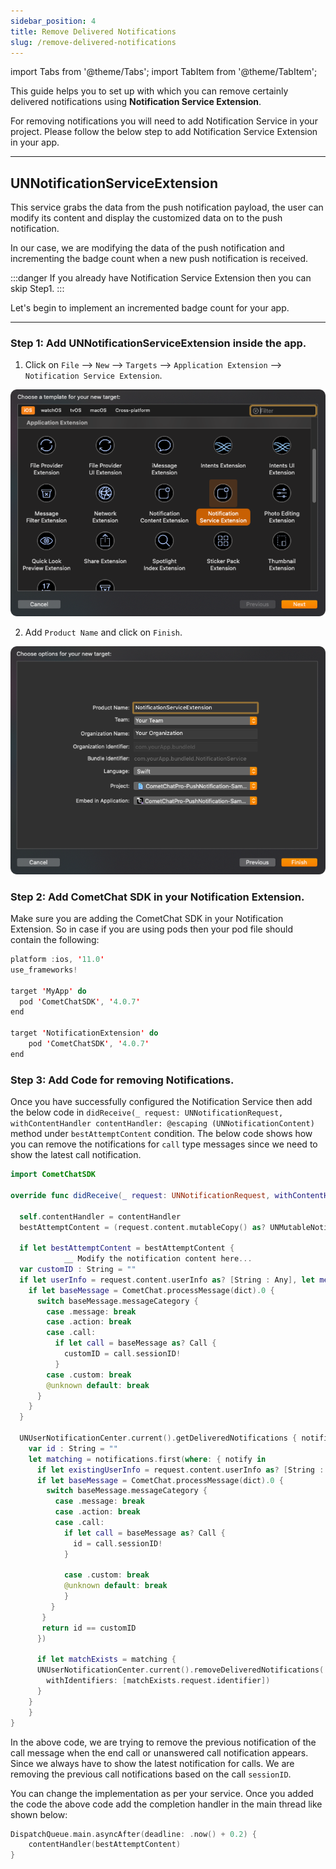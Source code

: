 ```yaml
---
sidebar_position: 4
title: Remove Delivered Notifications
slug: /remove-delivered-notifications
---
```


import Tabs from '@theme/Tabs';
import TabItem from '@theme/TabItem';

This guide helps you to set up with which you can remove certainly delivered notifications using **Notification Service Extension**.

For removing notifications you will need to add Notification Service in your project. Please follow the below step to add Notification Service Extension in your app.

---

## UNNotificationServiceExtension

This service grabs the data from the push notification payload, the user can modify its content and display the customized data on to the push notification.

In our case, we are modifying the data of the push notification and incrementing the badge count when a new push notification is received.

:::danger
If you already have Notification Service Extension then you can skip Step1.
:::

Let's begin to implement an incremented badge count for your app.

---

### **Step 1: Add UNNotificationServiceExtension inside the app.**

1. Click on `File` --&gt; `New` --&gt; `Targets` --&gt; `Application Extension` --&gt; `Notification Service Extension`.

![](./assets/1623200467.png)

2. Add `Product Name` and click on `Finish`.

![](./assets/1623200471.png)

### **Step 2: Add CometChat SDK in your Notification Extension.**

Make sure you are adding the CometChat SDK in your Notification Extension. So in case if you are using pods then your pod file should contain the following:

<Tabs>
<TabItem value="Swift" label="Swift">

```swift
platform :ios, '11.0'
use_frameworks!

target 'MyApp' do
  pod 'CometChatSDK', '4.0.7'
end

target 'NotificationExtension' do
	pod 'CometChatSDK', '4.0.7'
end
```

</TabItem>
</Tabs>

### **Step 3: Add Code for removing Notifications.**

Once you have successfully configured the Notification Service then add the below code in `didReceive(_ request: UNNotificationRequest, withContentHandler contentHandler: @escaping (UNNotificationContent)` method under `bestAttemptContent` condition. The below code shows how you can remove the notifications for `call` type messages since we need to show the latest call notification.

<Tabs>
<TabItem value="Swift" label="Swift">

```swift
import CometChatSDK

override func didReceive(_ request: UNNotificationRequest, withContentHandler contentHandler: @escaping (UNNotificationContent) -> Void) {

  self.contentHandler = contentHandler
  bestAttemptContent = (request.content.mutableCopy() as? UNMutableNotificationContent)

  if let bestAttemptContent = bestAttemptContent {
            __ Modify the notification content here...
  var customID : String = ""
  if let userInfo = request.content.userInfo as? [String : Any], let messageObject = userInfo["message"], let str = messageObject as? String, let dict = str.stringTodictionary() {
    if let baseMessage = CometChat.processMessage(dict).0 {
      switch baseMessage.messageCategory {
        case .message: break
        case .action: break
        case .call:
          if let call = baseMessage as? Call {
            customID = call.sessionID!
          }
        case .custom: break
        @unknown default: break
      }
    }
  }

  UNUserNotificationCenter.current().getDeliveredNotifications { notifications in
    var id : String = ""
    let matching = notifications.first(where: { notify in
      if let existingUserInfo = request.content.userInfo as? [String : Any], let messageObject = existingUserInfo["message"], let str = messageObject as? String, let dict = str.stringTodictionary() {
      if let baseMessage = CometChat.processMessage(dict).0 {
        switch baseMessage.messageCategory {
          case .message: break
          case .action: break
          case .call:
            if let call = baseMessage as? Call {
              id = call.sessionID!
            }

            case .custom: break
            @unknown default: break
            }
         }
       }
       return id == customID
      })

      if let matchExists = matching {
      UNUserNotificationCenter.current().removeDeliveredNotifications(
        withIdentifiers: [matchExists.request.identifier])
      }
  	}
	}
}
```

</TabItem>
</Tabs>

In the above code, we are trying to remove the previous notification of the call message when the end call or unanswered call notification appears. Since we always have to show the latest notification for calls. We are removing the previous call notifications based on the call `sessionID`.

You can change the implementation as per your service. Once you added the code the above code add the completion handler in the main thread like shown below:

<Tabs>
<TabItem value="Swift" label="Swift">

```swift
DispatchQueue.main.asyncAfter(deadline: .now() + 0.2) {
	contentHandler(bestAttemptContent)
}
```

</TabItem>
</Tabs>
